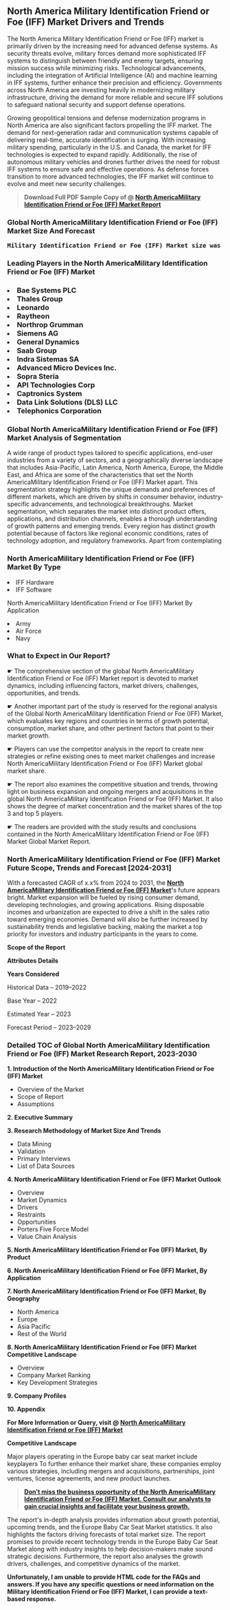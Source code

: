 <p> <h2>North America Military Identification Friend or Foe (IFF) Market Drivers and Trends</h2><p>The North America Military Identification Friend or Foe (IFF) market is primarily driven by the increasing need for advanced defense systems. As security threats evolve, military forces demand more sophisticated IFF systems to distinguish between friendly and enemy targets, ensuring mission success while minimizing risks. Technological advancements, including the integration of Artificial Intelligence (AI) and machine learning in IFF systems, further enhance their precision and efficiency. Governments across North America are investing heavily in modernizing military infrastructure, driving the demand for more reliable and secure IFF solutions to safeguard national security and support defense operations.</p><p>Growing geopolitical tensions and defense modernization programs in North America are also significant factors propelling the IFF market. The demand for next-generation radar and communication systems capable of delivering real-time, accurate identification is surging. With increasing military spending, particularly in the U.S. and Canada, the market for IFF technologies is expected to expand rapidly. Additionally, the rise of autonomous military vehicles and drones further drives the need for robust IFF systems to ensure safe and effective operations. As defense forces transition to more advanced technologies, the IFF market will continue to evolve and meet new security challenges.</p></p><blockquote id="" class=""><strong>Download Full PDF Sample Copy of @&nbsp;<a href="https://www.verifiedmarketreports.com/download-sample/?rid=420192&utm_source=GitHub-Jan&utm_medium=291" target="_blank">North AmericaMilitary Identification Friend or Foe (IFF) Market Report</a>&nbsp;&nbsp;</strong></blockquote><h3 id="" class=""><strong>Global&nbsp;North AmericaMilitary Identification Friend or Foe (IFF) Market Size And Forecast</strong></h3><pre class="reader-text-block__code-block"><strong>Military Identification Friend or Foe (IFF) Market size was valued at USD 4.5 Billion in 2022 and is projected to reach USD 7.2 Billion by 2030, growing at a CAGR of 7.4% from 2024 to 2030.</strong></pre><h3 id="" class="">Leading Players in the&nbsp;North AmericaMilitary Identification Friend or Foe (IFF) Market</h3><h3 class=""></Li><Li>Bae Systems PLC</Li><Li> Thales Group</Li><Li> Leonardo</Li><Li> Raytheon</Li><Li> Northrop Grumman</Li><Li> Siemens AG</Li><Li> General Dynamics</Li><Li> Saab Group</Li><Li> Indra Sistemas SA</Li><Li> Advanced Micro Devices Inc.</Li><Li> Sopra Steria</Li><Li> API Technologies Corp</Li><Li> Captronics System</Li><Li> Data Link Solutions (DLS) LLC</Li><Li> Telephonics Corporation</h3><h3 id="" class="">Global&nbsp;North AmericaMilitary Identification Friend or Foe (IFF) Market Analysis of Segmentation</h3><p id="" class="">A wide range of product types tailored to specific applications, end-user industries from a variety of sectors, and a geographically diverse landscape that includes Asia-Pacific, Latin America, North America, Europe, the Middle East, and Africa are some of the characteristics that set the North AmericaMilitary Identification Friend or Foe (IFF) Market apart. This segmentation strategy highlights the unique demands and preferences of different markets, which are driven by shifts in consumer behavior, industry-specific advancements, and technological breakthroughs. Market segmentation, which separates the market into distinct product offers, applications, and distribution channels, enables a thorough understanding of growth patterns and emerging trends. Every region has distinct growth potential because of factors like regional economic conditions, rates of technology adoption, and regulatory frameworks. Apart from contemplating</p><h3 id="" class="">North AmericaMilitary Identification Friend or Foe (IFF) Market&nbsp;By Type</h3><p></Li><Li>IFF Hardware</Li><Li> IFF Software</p><div class="" data-test-id=""><p>North AmericaMilitary Identification Friend or Foe (IFF) Market&nbsp;By Application</p></div><p class=""></Li><Li>Army</Li><Li> Air Force</Li><Li> Navy</p><div class="" data-test-id=""><h3><span class="">What to Expect in Our Report?</span></h3></div><div class="" data-test-id=""><p><span class="">☛ The comprehensive section of the global North AmericaMilitary Identification Friend or Foe (IFF) Market report is devoted to market dynamics, including influencing factors, market drivers, challenges, opportunities, and trends.</span></p></div><div class="" data-test-id=""><p><span class="">☛ Another important part of the study is reserved for the regional analysis of the Global North AmericaMilitary Identification Friend or Foe (IFF) Market, which evaluates key regions and countries in terms of growth potential, consumption, market share, and other pertinent factors that point to their market growth.</span></p></div><div class="" data-test-id=""><p><span class="">☛ Players can use the competitor analysis in the report to create new strategies or refine existing ones to meet market challenges and increase North AmericaMilitary Identification Friend or Foe (IFF) Market global market share.</span></p></div><div class="" data-test-id=""><p><span class="">☛ The report also examines the competitive situation and trends, throwing light on business expansion and ongoing mergers and acquisitions in the global North AmericaMilitary Identification Friend or Foe (IFF) Market. It also shows the degree of market concentration and the market shares of the top 3 and top 5 players.</span></p></div><div class="" data-test-id=""><p><span class="">☛ The readers are provided with the study results and conclusions contained in the North AmericaMilitary Identification Friend or Foe (IFF) Market Global Market Report.</span></p></div><div class="" data-test-id=""><h3><span class="">North AmericaMilitary Identification Friend or Foe (IFF) Market Future Scope, Trends and Forecast [2024-2031]</span></h3></div><div class="" data-test-id=""><p><span class="">With a forecasted CAGR of x.x% from 2024 to 2031, the <strong><a href="https://www.verifiedmarketreports.com/download-sample/?rid=420192&utm_source=GitHub-Jan&utm_medium=291" target="_blank">North AmericaMilitary Identification Friend or Foe (IFF) Market</a>'</strong>s future appears bright. Market expansion will be fueled by rising consumer demand, developing technologies, and growing applications. Rising disposable incomes and urbanization are expected to drive a shift in the sales ratio toward emerging economies. Demand will also be further increased by sustainability trends and legislative backing, making the market a top priority for investors and industry participants in the years to come.</span></p><p id="ember66" class="ember-view reader-text-block__paragraph"><strong>Scope of the Report</strong></p><p id="ember67" class="ember-view reader-text-block__paragraph"><strong>Attributes Details</strong></p><p id="ember68" class="ember-view reader-text-block__paragraph"><strong>Years Considered</strong></p><p id="ember69" class="ember-view reader-text-block__paragraph">Historical Data &ndash; 2019&ndash;2022</p><p id="ember70" class="ember-view reader-text-block__paragraph">Base Year &ndash; 2022</p><p id="ember71" class="ember-view reader-text-block__paragraph">Estimated Year &ndash; 2023</p><p id="ember72" class="ember-view reader-text-block__paragraph">Forecast Period &ndash; 2023&ndash;2029</p></div><h3 id="" class="">Detailed TOC of Global North AmericaMilitary Identification Friend or Foe (IFF) Market Research Report, 2023-2030</h3><p id="" class=""><strong>1. Introduction of the North AmericaMilitary Identification Friend or Foe (IFF) Market</strong></p><ul><li>Overview of the Market</li><li>Scope of Report</li><li>Assumptions</li></ul><p id="" class=""><strong>2. Executive Summary</strong></p><p id="" class=""><strong>3. Research Methodology of Market Size And Trends</strong></p><ul><li>Data Mining</li><li>Validation</li><li>Primary Interviews</li><li>List of Data Sources</li></ul><p id="" class=""><strong>4. North AmericaMilitary Identification Friend or Foe (IFF) Market Outlook</strong></p><ul><li>Overview</li><li>Market Dynamics</li><li>Drivers</li><li>Restraints</li><li>Opportunities</li><li>Porters Five Force Model</li><li>Value Chain Analysis</li></ul><p id="" class=""><strong>5. North AmericaMilitary Identification Friend or Foe (IFF) Market, By Product</strong></p><p id="" class=""><strong>6. North AmericaMilitary Identification Friend or Foe (IFF) Market, By Application</strong></p><p id="" class=""><strong>7. North AmericaMilitary Identification Friend or Foe (IFF) Market, By Geography</strong></p><ul><li>North America</li><li>Europe</li><li>Asia Pacific</li><li>Rest of the World</li></ul><p id="" class=""><strong>8. North AmericaMilitary Identification Friend or Foe (IFF) Market Competitive Landscape</strong></p><ul><li>Overview</li><li>Company Market Ranking</li><li>Key Development Strategies</li></ul><p id="" class=""><strong>9. Company Profiles</strong></p><p id="" class=""><strong>10. Appendix</strong></p><p><strong>For More Information or Query, visit&nbsp;@ <a href="https://www.verifiedmarketreports.com/product/military-identification-friend-or-foe-iff-market/" target="_blank">North AmericaMilitary Identification Friend or Foe (IFF) Market</a></strong></p><p id="ember61" class="ember-view reader-text-block__paragraph"><strong>Competitive Landscape</strong></p><p id="ember62" class="ember-view reader-text-block__paragraph">Major players operating in the Europe baby car seat market include keyplayers To further enhance their market share, these companies employ various strategies, including mergers and acquisitions, partnerships, joint ventures, license agreements, and new product launches.</p><blockquote id="ember63" class="ember-view reader-text-block__blockquote"><strong><a href="https://www.verifiedmarketreports.com/download-sample/?rid=420192&utm_source=GitHub-Jan&utm_medium=291" target="_blank">Don&rsquo;t miss the business opportunity of the North AmericaMilitary Identification Friend or Foe (IFF) Market. Consult our analysts to gain crucial insights and facilitate your business growth.</a></strong></blockquote><p id="ember64" class="ember-view reader-text-block__paragraph">The report's in-depth analysis provides information about growth potential, upcoming trends, and the Europe Baby Car Seat Market statistics. It also highlights the factors driving forecasts of total market size. The report promises to provide recent technology trends in the Europe Baby Car Seat Market along with industry insights to help decision-makers make sound strategic decisions. Furthermore, the report also analyses the growth drivers, challenges, and competitive dynamics of the market.</p><p class="ember-view reader-text-block__paragraph"><strong>Unfortunately, I am unable to provide HTML code for the FAQs and answers. If you have any specific questions or need information on the Military Identification Friend or Foe (IFF) Market, I can provide a text-based response.</strong></p>
